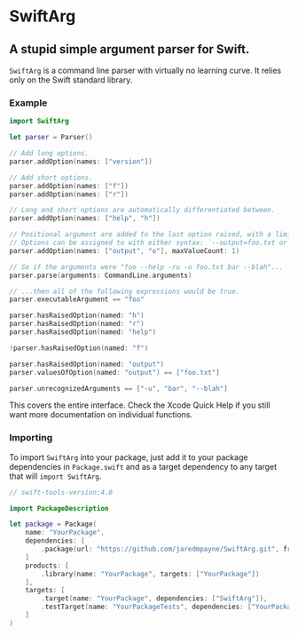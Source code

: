 # SwiftArg

## A stupid simple argument parser for Swift.

`SwiftArg` is a command line parser with virtually no learning curve. It relies only on the Swift
standard library.

### Example

```swift
import SwiftArg

let parser = Parser()

// Add long options.
parser.addOption(names: ["version"])

// Add short options.
parser.addOption(names: ["f"])
parser.addOption(names: ["r"])

// Long and short options are automatically differentiated between.
parser.addOption(names: ["help", "h"])

// Positional argument are added to the last option raised, with a limit you define.
// Options can be assigned to with either syntax: `--output=foo.txt or --output foo.txt`
parser.addOption(names: ["output", "o"], maxValueCount: 1)

// So if the arguments were "foo --help -ru -o foo.txt bar --blah"...
parser.parse(arguments: CommandLine.arguments)

// ...then all of the following expressions would be true.
parser.executableArgument == "foo"

parser.hasRaisedOption(named: "h")
parser.hasRaisedOption(named: "r")
parser.hasRaisedOption(named: "help")

!parser.hasRaisedOption(named: "f")

parser.hasRaisedOption(named: "output")
parser.valuesOfOption(named: "output") == ["foo.txt"]

parser.unrecognizedArguments == ["-u", "bar", "--blah"]
```

This covers the entire interface. Check the Xcode Quick Help if you still want more documentation
on individual functions.

### Importing

To import `SwiftArg` into your package, just add it to your package dependencies in `Package.swift` and as
a target dependency to any target that will `import SwiftArg`.

```swift
// swift-tools-version:4.0

import PackageDescription

let package = Package(
    name: "YourPackage",
    dependencies: [
        .package(url: "https://github.com/jaredmpayne/SwiftArg.git", from: "1.0")
    ]
    products: [
        .library(name: "YourPackage", targets: ["YourPackage"])
    ],
    targets: [
        .target(name: "YourPackage", dependencies: ["SwiftArg"]),
        .testTarget(name: "YourPackageTests", dependencies: ["YourPackage"])
    ]
)
```
